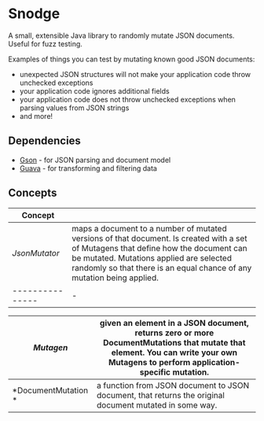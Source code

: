 Snodge
======

A small, extensible Java library to randomly mutate JSON documents. Useful for fuzz testing.

Examples of things you can test by mutating known good JSON documents:

- unexpected JSON structures will not make your application code throw unchecked exceptions
- your application code ignores additional fields
- your application code does not throw unchecked exceptions when parsing values from JSON strings
- and more!


Dependencies
------------

* [Gson](https://code.google.com/p/google-gson/) - for JSON parsing and document model
* [Guava](https://code.google.com/p/guava-libraries/) - for transforming and filtering data

Concepts
--------

| **Concept**   | |
|---------------|-|
| *JsonMutator* | maps a document to a number of mutated versions of that document.  Is created with a set of Mutagens that define how the document can be mutated.  Mutations applied are selected randomly so that there is an equal chance of any mutation being applied. |
|---------------|-|

| *Mutagen* | given an element in a JSON document, returns zero or more DocumentMutations that mutate that element.  You can write your own Mutagens to perform application-specific mutation. |
|---------------|-|
| *DocumentMutation * |  a function from JSON document to JSON document, that returns the original document mutated in some way. |

